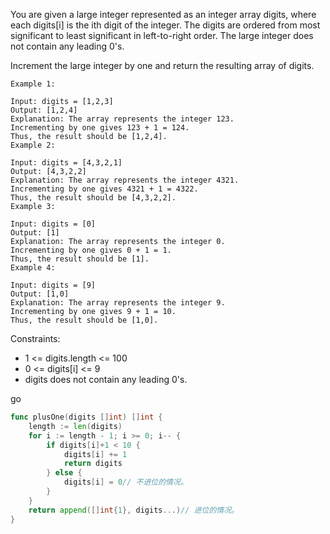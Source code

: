
You are given a large integer represented as an integer array digits, where each digits[i] is the ith digit of the integer. The digits are ordered from most significant to least significant in left-to-right order. The large integer does not contain any leading 0's.

Increment the large integer by one and return the resulting array of digits.

```
Example 1:

Input: digits = [1,2,3]
Output: [1,2,4]
Explanation: The array represents the integer 123.
Incrementing by one gives 123 + 1 = 124.
Thus, the result should be [1,2,4].
Example 2:

Input: digits = [4,3,2,1]
Output: [4,3,2,2]
Explanation: The array represents the integer 4321.
Incrementing by one gives 4321 + 1 = 4322.
Thus, the result should be [4,3,2,2].
Example 3:

Input: digits = [0]
Output: [1]
Explanation: The array represents the integer 0.
Incrementing by one gives 0 + 1 = 1.
Thus, the result should be [1].
Example 4:

Input: digits = [9]
Output: [1,0]
Explanation: The array represents the integer 9.
Incrementing by one gives 9 + 1 = 10.
Thus, the result should be [1,0].
```

Constraints:

- 1 <= digits.length <= 100
- 0 <= digits[i] <= 9
- digits does not contain any leading 0's.

go

```go
func plusOne(digits []int) []int {
	length := len(digits)
	for i := length - 1; i >= 0; i-- {
		if digits[i]+1 < 10 {
			digits[i] += 1
			return digits
		} else {
			digits[i] = 0// 不进位的情况。
		}
	}
	return append([]int{1}, digits...)// 进位的情况。
}
```

